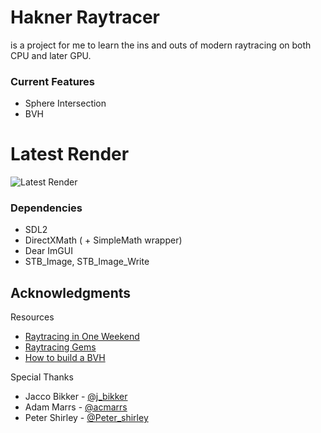 # Hakner Raytracer
is a project for me to learn the ins and outs of modern raytracing on both CPU and later GPU.

### Current Features
* Sphere Intersection
* BVH

# Latest Render

![Latest Render](../master/Hakner/Render.jpg?)

### Dependencies
* SDL2
* DirectXMath ( + SimpleMath wrapper)
* Dear ImGUI
* STB_Image, STB_Image_Write

## Acknowledgments

Resources
* [Raytracing in One Weekend](https://raytracing.github.io/)
* [Raytracing Gems](https://www.realtimerendering.com/raytracinggems/)
* [How to build a BVH](https://jacco.ompf2.com/2022/04/13/how-to-build-a-bvh-part-1-basics/)

Special Thanks
* Jacco Bikker - [@j_bikker](https://twitter.com/j_bikker)
* Adam Marrs - [@acmarrs](https://twitter.com/acmarrs)
* Peter Shirley - [@Peter_shirley](https://twitter.com/peter_shirley)
